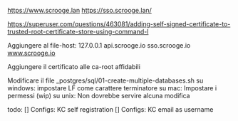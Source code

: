 

https://www.scrooge.lan
https://sso.scrooge.lan/

https://superuser.com/questions/463081/adding-self-signed-certificate-to-trusted-root-certificate-store-using-command-l


Aggiungere al file-host:
127.0.0.1	api.scrooge.io sso.scrooge.io www.scrooge.io

Aggiungere il certificato alle ca-root affidabili

Modificare il file _postgres/sql/01-create-multiple-databases.sh
su windows: impostare LF come carattere terminatore
su mac: Impostare i permessi (wip)
su unix: Non dovrebbe servire alcuna modifica



todo:
[] Configs: KC self registration
[] Configs: KC email as username